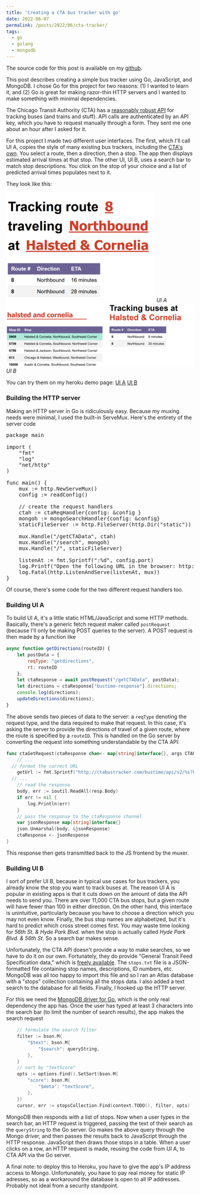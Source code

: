 ```yaml
---
title: 'Creating a CTA bus tracker with go'
date: 2022-06-07
permalink: /posts/2022/06/cta-tracker/
tags:
  - go
  - golang
  - mongodb
---
```

The source code for this post is available on my [github](https://github.com/jmkopper/CTA-tracker).

This post describes creating a simple bus tracker using Go, JavaScript, and MongoDB. I chose Go for this project for two reasons: (1) I wanted to learn it, and (2) Go is great for making razor-thin HTTP servers and I wanted to make something with minimal dependencies.

The Chicago Transit Authority (CTA) has a [reasonably robust API](https://www.transitchicago.com/developers/) for tracking buses (and trains and stuff). API calls are authenticated by an API key, which you have to request manually through a form. They sent me one about an hour after I asked for it.

For this project I made two different user interfaces. The first, which I'll call UI A, copies the style of many existing bus trackers, including the [CTA's own](http://www.ctabustracker.com/bustime/home.jsp). You select a route, then a direction, then a stop. The app then displays estimated arrival times at that stop. The other UI, UI B, uses a search bar to match stop descriptions. You click on the stop of your choice and a list of predicted arrival times populates next to it.

They look like this:

<img src="/images/UI_A.png" alt="UI A" width="400px"/>
<em>UI A</em>

<img src="/images/UI_B.png" alt="UI B" width="600px"/>
<em>UI B</em>

You can try them on my heroku demo page: [UI A](https://sheltered-brushlands-30501.herokuapp.com) [UI B](https://sheltered-brushlands-30501.herokuapp.com/search.html)


### Building the HTTP server

Making an HTTP server in Go is ridiculously easy. Because my muxing needs were minimal, I used the built-in ServeMux. Here's the entirety of the server code

<pre lang="go">
package main

import (
	"fmt"
	"log"
	"net/http"
)

func main() {
	mux := http.NewServeMux()
	config := readConfig()

	// create the request handlers
	ctah := ctaReqHandler{config: &config }
	mongoh := mongoSearchHandler{config: &config}
	staticFileServer := http.FileServer(http.Dir("static"))

	mux.Handle("/getCTAData", ctah)
	mux.Handle("/search", mongoh)
	mux.Handle("/", staticFileServer)

	listenAt := fmt.Sprintf(":%d", config.port)
	log.Printf("Open the following URL in the browser: http://localhost:%d\n", config.port)
	log.Fatal(http.ListenAndServe(listenAt, mux))
}
</pre>

Of course, there's some code for the two different request handlers too.

### Building UI A

To build UI A, it's a little static HTML/JavaScript and some HTTP methods. Basically, there's a generic fetch request maker called `postRequest` (because I'll only be making POST queries to the server). A POST request is then made by a function like

```javascript
async function getDirections(routeID) {
    let postData = {
        reqType: "getdirections",
        rt: routeID
    };
    let ctaResponse = await postRequest("/getCTAData", postData);
    let directions = ctaResponse["bustime-response"].directions;
    console.log(directions);
    updateDirections(directions);
}
```

The above sends two pieces of data to the server: a `reqType` denoting the request type, and the data required to make that request. In this case, it's asking the server to provide the directions of travel of a given route, where the route is specified by a `routeID`. This is handled on the Go server by converting the request into something understandable by the CTA API:

```go
func ctaGetRequest(ctaResponse chan<- map[string]interface{}, args CTAPostRequest, config *configSettings) {
	// ...
  // format the correct URL
	getUrl := fmt.Sprintf("http://ctabustracker.com/bustime/api/v2/%s?key=%s%s&format=json", args.ReqType, config.apiKey, affix)
  // ...
	// read the response
	body, err := ioutil.ReadAll(resp.Body)
	if err != nil {
		log.Println(err)
	}
	// pass the response to the ctaResponse channel
	var jsonResponse map[string]interface{}
	json.Unmarshal(body, &jsonResponse)
	ctaResponse <- jsonResponse
}
```

This response then gets transmitted back to the JS frontend by the muxer.

### Building UI B
I sort of prefer UI B, because in typical use cases for bus trackers, you already know the stop you want to track buses at. The reason UI A is popular in existing apps is that it cuts down on the amount of data the API needs to send you. There are over 11,000 CTA bus stops, but a given route will have fewer than 100 in either direction. On the other hand, this interface is unintuitive, particularly because you have to choose a direction which you may not even know. Finally, the bus stop names are alphabetized, but it's hard to predict which cross street comes first. You may waste time looking for <i>56th St. & Hyde Park Blvd.</i> when the stop is actually called <i>Hyde Park Blvd. & 56th St.</i> So a search bar makes sense.

Unfortunately, the CTA API doesn't provide a way to make searches, so we have to do it on our own. Fortunately, they do provide "General Transit Feed Specification data," which is [freely available](https://www.transitchicago.com/developers/gtfs/). The `stops.txt` file is a JSON-formatted file containing stop names, descriptions, ID numbers, etc. MongoDB was all too happy to import this file and so I ran an Atlas database with a "stops" collection containing all the stops data. I also added a text search to the database for all fields. Finally, I hooked up the HTTP server.

For this we need the [MongoDB driver for Go](https://www.mongodb.com/docs/drivers/go/current/), which is the only real dependency the app has. Once the user has typed at least 3 characters into the search bar (to limit the number of search results), the app makes the search request

```go
	// formulate the search filter
	filter := bson.M{
		"$text": bson.M{
			"$search": queryString,
		},
	}
	// sort by "textScore"
	opts := options.Find().SetSort(bson.M{
		"score": bson.M{
			"$meta": "textScore",
		},
	})
	cursor, err := stopsCollection.Find(context.TODO(), filter, opts)
```
MongoDB then responds with a list of stops. Now when a user types in the search bar, an HTTP request is triggered, passing the text of their search as the `queryString` to the Go server. Go makes the above query through the Mongo driver, and then passes the results back to JavaScript through the HTTP response. JavaScript then draws those stops in a table. When a user clicks on a row, an HTTP request is made, reusing the code from UI A, to CTA API via the Go server.

A final note: to deploy this to Heroku, you have to give the app's IP address access to Mongo. Unfortunately, you have to pay real money for static IP adresses, so as a workaround the database is open to all IP addresses. Probably not ideal from a security standpoint.
